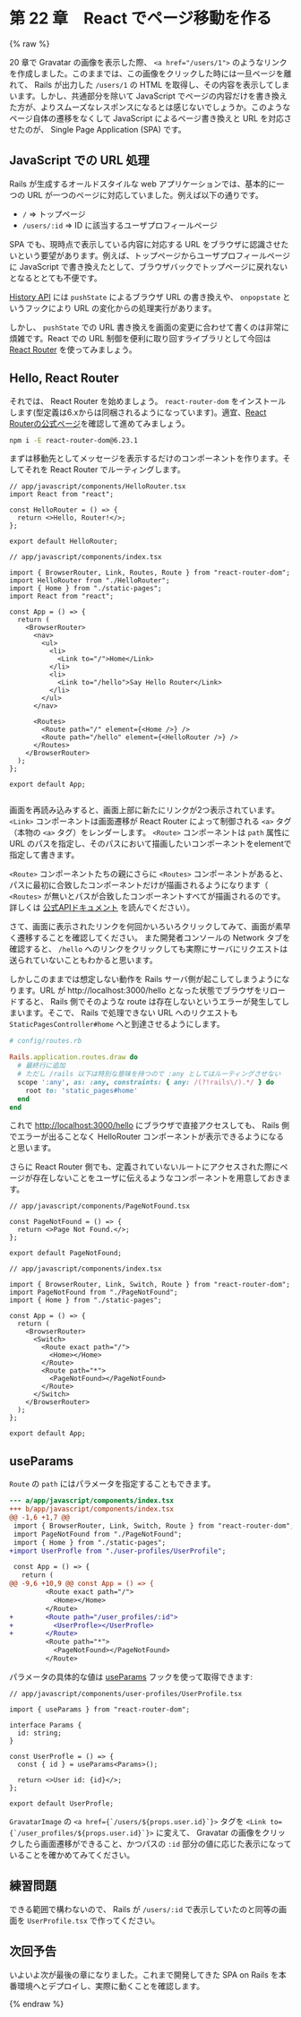 # 第 22 章　React でページ移動を作る

{% raw %}

20 章で Gravatar の画像を表示した際、 `<a href="/users/1">` のようなリンクを作成しました。このままでは、この画像をクリックした時には一旦ページを離れて、 Rails が出力した `/users/1` の HTML を取得し、その内容を表示してしまいます。しかし、共通部分を除いて JavaScript でページの内容だけを書き換えた方が、よりスムーズなレスポンスになるとは感じないでしょうか。このようなページ自体の遷移をなくして JavaScript によるページ書き換えと URL を対応させたのが、 Single Page Application (SPA) です。

## JavaScript での URL 処理

Rails が生成するオールドスタイルな web アプリケーションでは、基本的に一つの URL が一つのページに対応していました。例えば以下の通りです。

* `/` => トップページ
* `/users/:id` => ID に該当するユーザプロフィールページ

SPA でも、現時点で表示している内容に対応する URL をブラウザに認識させたいという要望があります。例えば、トップページからユーザプロフィールページに JavaScript で書き換えたとして、ブラウザバックでトップページに戻れないとなるととても不便です。

[History API](https://developer.mozilla.org/ja/docs/Web/API/History_API) には `pushState` によるブラウザ URL の書き換えや、 `onpopstate` というフックにより URL の変化からの処理実行があります。

しかし、 `pushState` での URL 書き換えを画面の変更に合わせて書くのは非常に煩雑です。React での URL 制御を便利に取り回すライブラリとして今回は [React Router](https://reactrouter.com/web/guides/quick-start) を使ってみましょう。

## Hello, React Router

それでは、 React Router を始めましょう。 `react-router-dom` をインストールします(型定義は6.xからは同梱されるようになっています)。適宜、[React Routerの公式ページ](https://reactrouter.com/en/main)を確認して進めてみましょう。

```bash
npm i -E react-router-dom@6.23.1
```

まずは移動先としてメッセージを表示するだけのコンポーネントを作ります。そしてそれを React Router でルーティングします。

```tsx
// app/javascript/components/HelloRouter.tsx
import React from "react";

const HelloRouter = () => {
  return <>Hello, Router!</>;
};

export default HelloRouter;
```

```tsx
// app/javascript/components/index.tsx

import { BrowserRouter, Link, Routes, Route } from "react-router-dom";
import HelloRouter from "./HelloRouter";
import { Home } from "./static-pages";
import React from "react";

const App = () => {
  return (
    <BrowserRouter>
      <nav>
        <ul>
          <li>
            <Link to="/">Home</Link>
          </li>
          <li>
            <Link to="/hello">Say Hello Router</Link>
          </li>
        </ul>
      </nav>

      <Routes>
        <Route path="/" element={<Home />} />
        <Route path="/hello" element={<HelloRouter />} />
      </Routes>
    </BrowserRouter>
  );
};

export default App;


```

画面を再読み込みすると、画面上部に新たにリンクが2つ表示されています。 `<Link>` コンポーネントは画面遷移が React Router によって制御される `<a>` タグ（本物の `<a>` タグ）をレンダーします。
`<Route>` コンポーネントは `path` 属性に URL のパスを指定し、そのパスにおいて描画したいコンポーネントをelementで指定して書きます。

`<Route>` コンポーネントたちの親にさらに `<Routes>` コンポーネントがあると、パスに最初に合致したコンポーネントだけが描画されるようになります（ `<Routes>` が無いとパスが合致したコンポーネントすべてが描画されるのです。詳しくは [公式APIドキュメント](https://reactrouter.com/en/main/components/routes#routes) を読んでください）。

さて、画面に表示されたリンクを何回かいろいろクリックしてみて、画面が素早く遷移することを確認してください。
また開発者コンソールの Network タブを確認すると、 `/hello` へのリンクをクリックしても実際にサーバにリクエストは送られていないこともわかると思います。

しかしこのままでは想定しない動作を Rails サーバ側が起こしてしまうようになります。URL が http://localhost:3000/hello となった状態でブラウザをリロードすると、 Rails 側でそのような route は存在しないというエラーが発生してしまいます。そこで、 Rails で処理できない URL へのリクエストも `StaticPagesController#home` へと到達させるようにします。

```ruby
# config/routes.rb

Rails.application.routes.draw do
  # 最終行に追加
  # ただし /rails 以下は特別な意味を持つので :any としてはルーティングさせない
  scope ':any', as: :any, constraints: { any: /(?!rails\/).*/ } do
    root to: 'static_pages#home'
  end
end
```

これで [http://localhost:3000/hello](http://localhost:3000/hello) にブラウザで直接アクセスしても、 Rails 側でエラーが出ることなく HelloRouter コンポーネントが表示できるようになると思います。

さらに React Router 側でも、定義されていないルートにアクセスされた際にページが存在しないことをユーザに伝えるようなコンポーネントを用意しておきます。

```tsx
// app/javascript/components/PageNotFound.tsx

const PageNotFound = () => {
  return <>Page Not Found.</>;
};

export default PageNotFound;
```

```tsx
// app/javascript/components/index.tsx

import { BrowserRouter, Link, Switch, Route } from "react-router-dom";
import PageNotFound from "./PageNotFound";
import { Home } from "./static-pages";

const App = () => {
  return (
    <BrowserRouter>
      <Switch>
        <Route exact path="/">
          <Home></Home>
        </Route>
        <Route path="*">
          <PageNotFound></PageNotFound>
        </Route>
      </Switch>
    </BrowserRouter>
  );
};

export default App;
```

## useParams

`Route` の `path` にはパラメータを指定することもできます。

```diff
--- a/app/javascript/components/index.tsx
+++ b/app/javascript/components/index.tsx
@@ -1,6 +1,7 @@
 import { BrowserRouter, Link, Switch, Route } from "react-router-dom";
 import PageNotFound from "./PageNotFound";
 import { Home } from "./static-pages";
+import UserProfle from "./user-profiles/UserProfile";

 const App = () => {
   return (
@@ -9,6 +10,9 @@ const App = () => {
         <Route exact path="/">
           <Home></Home>
         </Route>
+        <Route path="/user_profiles/:id">
+          <UserProfle></UserProfle>
+        </Route>
         <Route path="*">
           <PageNotFound></PageNotFound>
         </Route>
```

パラメータの具体的な値は [useParams](https://reactrouter.com/web/api/Hooks/useparams) フックを使って取得できます:

```tsx
// app/javascript/components/user-profiles/UserProfile.tsx

import { useParams } from "react-router-dom";

interface Params {
  id: string;
}

const UserProfle = () => {
  const { id } = useParams<Params>();

  return <>User id: {id}</>;
};

export default UserProfle;
```

`GravatarImage` の ``<a href={`/users/${props.user.id}`}>`` タグを ``<Link to={`/user_profiles/${props.user.id}`}>`` に変えて、 Gravatar の画像をクリックしたら画面遷移ができること、かつパスの `:id` 部分の値に応じた表示になっていることを確かめてみてください。

## 練習問題

できる範囲で構わないので、 Rails が `/users/:id` で表示していたのと同等の画面を `UserProfile.tsx` で作ってください。

## 次回予告

いよいよ次が最後の章になりました。これまで開発してきた SPA on Rails を本番環境へとデプロイし、実際に動くことを確認します。

{% endraw %}
